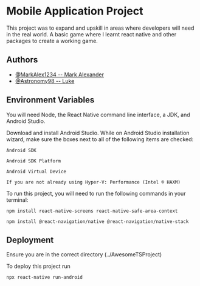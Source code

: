 
# Mobile Application Project

This project was to expand and upskill in areas where developers will need in the real world.
A basic game where I learnt react native and other packages to create a working game.


## Authors

- [@MarkAlex1234 -- Mark Alexander](https://github.com/MarkAlex1234)
- [@Astronomy98 -- Luke](https://github.com/Astronomy98)


## Environment Variables

You will need Node, the React Native command line interface, a JDK, and Android Studio.

Download and install Android Studio. While on Android Studio installation wizard, make sure the boxes next to all of the following items are checked:

`Android SDK`

`Android SDK Platform`

`Android Virtual Device`

`If you are not already using Hyper-V: Performance (Intel ® HAXM)`

To run this project, you will need to run the following commands in your terminal: 

`npm install react-native-screens react-native-safe-area-context`

`npm install @react-navigation/native @react-navigation/native-stack`


## Deployment

Ensure you are in the correct directory (../AwesomeTSProject)

To deploy this project run

```bash
npx react-native run-android
```

